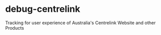# debug-centrelink
Tracking for user experience of Australia's Centrelink Website and other Products
